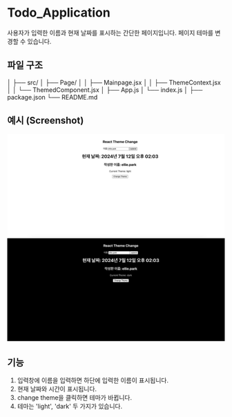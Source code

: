 # Todo_Application

사용자가 입력한 이름과 현재 날짜를 표시하는 간단한 페이지입니다.
페이지 테마를 변경할 수 있습니다.

## 파일 구조
│
├── src/
│   ├── Page/
│   │     ├── Mainpage.jsx
│   │     ├── ThemeContext.jsx
│   │     └── ThemedComponent.jsx
│   ├── App.js
│   └── index.js
│
├── package.json
└── README.md


## 예시 (Screenshot)

<img src="public/img/React_screenshot1.png" width="720" height=auto />
<img src="public/img/React_screenshot2.png" width="720" height=auto />

## 기능
1. 입력창에 이름을 입력하면 하단에 입력한 이름이 표시됩니다.
2. 현재 날짜와 시간이 표시됩니다.
3. change theme을 클릭하면 테마가 바뀝니다.
4. 테마는 'light', 'dark' 두 가지가 있습니다.
